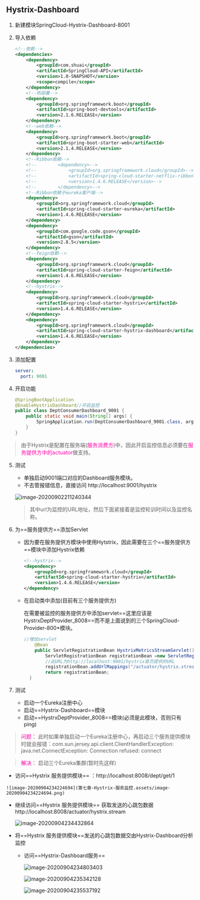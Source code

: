 ## Hystrix-Dashboard

1. 新建模块SpringCloud-Hystrix-Dashboard-8001

2. 导入依赖

   ```xml
   <!--依赖-->
   <dependencies>
       <dependency>
           <groupId>com.shuai</groupId>
           <artifactId>SpringCloud-API</artifactId>
           <version>1.0-SNAPSHOT</version>
           <scope>compile</scope>
       </dependency>
       <!--热部署-->
       <dependency>
           <groupId>org.springframework.boot</groupId>
           <artifactId>spring-boot-devtools</artifactId>
           <version>2.1.6.RELEASE</version>
       </dependency>
       <!--web依赖-->
       <dependency>
           <groupId>org.springframework.boot</groupId>
           <artifactId>spring-boot-starter-web</artifactId>
           <version>2.1.4.RELEASE</version>
       </dependency>
       <!--Ribbon依赖-->
       <!--        <dependency>-->
       <!--            <groupId>org.springframework.cloud</groupId>-->
       <!--            <artifactId>spring-cloud-starter-netflix-ribbon</artifactId>-->
       <!--            <version>1.4.6.RELEASE</version>-->
       <!--        </dependency>-->
       <!--Ribbon依赖于eureka客户端-->
       <dependency>
           <groupId>org.springframework.cloud</groupId>
           <artifactId>spring-cloud-starter-eureka</artifactId>
           <version>1.4.6.RELEASE</version>
       </dependency>
       <dependency>
           <groupId>com.google.code.gson</groupId>
           <artifactId>gson</artifactId>
           <version>2.8.5</version>
       </dependency>
       <!--feign依赖-->
       <dependency>
           <groupId>org.springframework.cloud</groupId>
           <artifactId>spring-cloud-starter-feign</artifactId>
           <version>1.4.6.RELEASE</version>
       </dependency>
       <!--hystrix-->
       <dependency>
           <groupId>org.springframework.cloud</groupId>
           <artifactId>spring-cloud-starter-hystrix</artifactId>
           <version>1.4.6.RELEASE</version>
       </dependency>
       <dependency>
           <groupId>org.springframework.cloud</groupId>
           <artifactId>spring-cloud-starter-hystrix-dashboard</artifactId>
           <version>1.4.6.RELEASE</version>
       </dependency>
   </dependencies>
   ```

3. 添加配置

   ```yaml
   server:
     port: 9001
   ```

4. 开启功能

   ```java
   @SpringBootApplication
   @EnableHystrixDashboard//开启监控
   public class DeptConsumerDashboard_9001 {
       public static void main(String[] args) {
           SpringApplication.run(DeptConsumerDashboard_9001.class, args);
       }
   }
   ```

> 由于Hystrix是配置在服务端(<font color=ff00aa>服务消费方</font>)中，因此开启监控信息必须要在<font color=ff00aa>服务提供方中的actuator</font>做支持。

5. 测试

   * 单独启动9001端口对应的Dashboard服务模块。
   * 不去管报错信息，直接访问 http://localhost:9001/hystrix

   ![image-20200902211240344](第七章-Hystrix-服务监控.assets/image-20200902211240344.png)

   > 其中url为监控的URL地址，然后下面紧接着是监控轮训时间以及监控名称。

6. 为==服务提供方==添加Servlet

   * 因为要在服务提供方模块中使用Hytstrix，因此需要在三个==服务提供方==模块中添加Hystrix依赖

     ```xml
     <!--hystrix-->
     <dependency>
         <groupId>org.springframework.cloud</groupId>
         <artifactId>spring-cloud-starter-hystrix</artifactId>
         <version>1.4.6.RELEASE</version>
     </dependency>
     ```

   * 在启动类中添加(目前有三个服务提供方)

     在需要被监控的服务提供方中添加servlet==这里应该是HystrxDeptProvider_8008==而不是上面说到的三个SpringCloud-Provider-800*模块。
     
     ```java
     //增加servlet
         @Bean
         public ServletRegistrationBean HystrixMetricsStreamServlet(){
             ServletRegistrationBean registrationBean =new ServletRegistrationBean(new HystrixMetricsStreamServlet());
             //此URL为http://localhost:9001/hystrix首页提供的URL
             registrationBean.addUrlMappings("/actuator/hystrix.stream");
             return registrationBean;
       }
     ```
     
     

7. 测试
   * 启动一个Eureka注册中心
   * 启动==Hystrix-Dashboard==模块
   * 启动==HystrxDeptProvider_8008==模块(必须是此模块，否则只有ping)

> <font color=ff00aa>问题：</font> 此时如果单独启动一个Eureka注册中心，再启动三个服务提供模块时就会报错：com.sun.jersey.api.client.ClientHandlerException: java.net.ConnectException: Connection refused: connect

> <font color=ff00aa>解决：</font> 启动三个Eureka集群(暂时先这样)

   *    访问==Hystrix 服务提供模块== ：http://localhost:8008/dept/get/1

	![image-20200904234224694](第七章-Hystrix-服务监控.assets/image-20200904234224694.png)

* 继续访问==Hystrix 服务提供模块== 获取发送的心跳包数据 http://localhost:8008/actuator/hystrix.stream

	![image-20200904234432864](第七章-Hystrix-服务监控.assets/image-20200904234432864.png)

* 将==Hystrix 服务提供模块==发送的心跳包数据交由Hystrix-Dashboard分析监控

	* 访问==Hystrix-Dashboard服务==

		![image-20200904234803403](第七章-Hystrix-服务监控.assets/image-20200904234803403.png)

		![image-20200904235342128](第七章-Hystrix-服务监控.assets/image-20200904235342128.png)

		![image-20200904235537192](第七章-Hystrix-服务监控.assets/image-20200904235537192.png)
